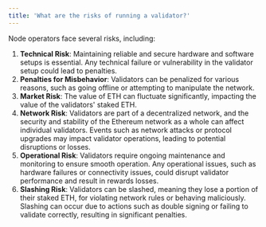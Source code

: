 ```yaml
---
title: 'What are the risks of running a validator?'
---
```


Node operators face several risks, including:

1. **Technical Risk**: Maintaining reliable and secure hardware and software setups is essential. Any technical failure or vulnerability in the validator setup could lead to penalties.
2. **Penalties for Misbehavior**: Validators can be penalized for various reasons, such as going offline or attempting to manipulate the network.
3. **Market Risk**: The value of ETH can fluctuate significantly, impacting the value of the validators' staked ETH.
4. **Network Risk**: Validators are part of a decentralized network, and the security and stability of the Ethereum network as a whole can affect individual validators. Events such as network attacks or protocol upgrades may impact validator operations, leading to potential disruptions or losses.
5. **Operational Risk**: Validators require ongoing maintenance and monitoring to ensure smooth operation. Any operational issues, such as hardware failures or connectivity issues, could disrupt validator performance and result in rewards losses.
6. **Slashing Risk**: Validators can be slashed, meaning they lose a portion of their staked ETH, for violating network rules or behaving maliciously. Slashing can occur due to actions such as double signing or failing to validate correctly, resulting in significant penalties.
